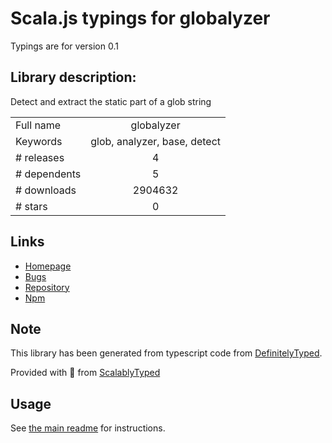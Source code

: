
# Scala.js typings for globalyzer

Typings are for version 0.1

## Library description:
Detect and extract the static part of a glob string

|                    |                 |
| ------------------ | :-------------: |
| Full name          | globalyzer |
| Keywords           | glob, analyzer, base, detect |
| # releases         | 4 |
| # dependents       | 5 |
| # downloads        | 2904632 |
| # stars            | 0 |

## Links
- [Homepage](https://github.com/terkelg/globalyzer#readme)
- [Bugs](https://github.com/terkelg/globalyzer/issues)
- [Repository](https://github.com/terkelg/globalyzer)
- [Npm](https://www.npmjs.com/package/globalyzer)
    


## Note
This library has been generated from typescript code from [DefinitelyTyped](https://definitelytyped.org).

Provided with :purple_heart: from [ScalablyTyped](https://github.com/oyvindberg/ScalablyTyped)

## Usage
See [the main readme](../../readme.md) for instructions.



